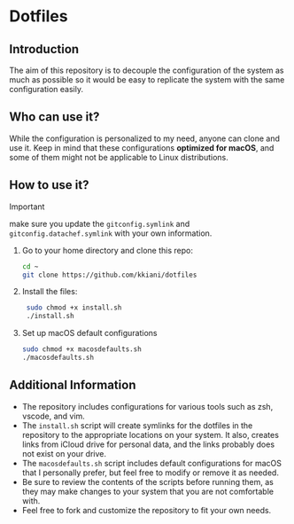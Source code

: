 # Dotfiles

## Introduction

The aim of this repository is to decouple the configuration of the system as much as possible so it would be easy to replicate the system with the same configuration easily.

## Who can use it?

While the configuration is personalized to my need, anyone can clone and use it. Keep in mind that these configurations **optimized for macOS**, and some of them might not be applicable to Linux distributions.

## How to use it?

> [!IMPORTANT]
> make sure you update the `gitconfig.symlink` and `gitconfig.datachef.symlink` with your own information.

1. Go to your home directory and clone this repo:
   ```bash
   cd ~
   git clone https://github.com/kkiani/dotfiles
   ```
2. Install the files:
   ```bash
    sudo chmod +x install.sh
    ./install.sh
   ```
3. Set up macOS default configurations
   ```bash
   sudo chmod +x macosdefaults.sh
   ./macosdefaults.sh
   ```

## Additional Information

- The repository includes configurations for various tools such as zsh, vscode, and vim.
- The `install.sh` script will create symlinks for the dotfiles in the repository to the appropriate locations on your system. It also, creates links from iCloud drive for personal data, and the links probably does not exist on your drive.
- The `macosdefaults.sh` script includes default configurations for macOS that I personally prefer, but feel free to modify or remove it as needed.
- Be sure to review the contents of the scripts before running them, as they may make changes to your system that you are not comfortable with.
- Feel free to fork and customize the repository to fit your own needs.
